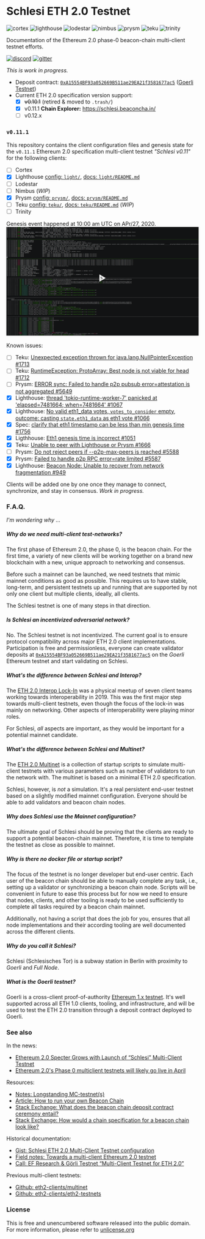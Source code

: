 # Schlesi ETH 2.0 Testnet 
![cortex](https://img.shields.io/badge/cortex-n%2Fa-inactive)
![lighthouse](https://img.shields.io/badge/lighthouse-active-success)
![lodestar](https://img.shields.io/badge/lodestar-n%2Fa-inactive)
![nimbus](https://img.shields.io/badge/nimbus-in--progress-yellow)
![prysm](https://img.shields.io/badge/prysm-active-success)
![teku](https://img.shields.io/badge/teku-in--progress-yellow)
![trinity](https://img.shields.io/badge/trinity-n%2Fa-inactive)

Documentation of the Ethereum 2.0 phase-0 beacon-chain multi-client testnet efforts.

[![discord](https://img.shields.io/badge/discord-%23testnets-black)](https://discord.gg/GZaBW5z)
[![gitter](https://img.shields.io/badge/gitter-schlesi-black)](https://gitter.im/goerli/schlesi)

_This is work in progress._
- Deposit contract: [`0xA15554BF93a052669B511ae29EA21f3581677ac5`](https://goerli.etherscan.io/address/0xA15554BF93a052669B511ae29EA21f3581677ac5) ([Goerli Testnet](https://github.com/goerli/testnet))
- Current ETH 2.0 specification version support:
  - [x] ~~v0.10.1~~ (retired & moved to `.trash/`)
  - [x] v0.11.1 **Chain Explorer:** https://schlesi.beaconcha.in/
  - [ ] v0.12.x

### `v0.11.1`
This repository contains the client configuration files and genesis state for the `v0.11.1` Ethereum 2.0 specification multi-client testnet _"Schlesi v0.11"_ for the following clients:
- [ ] Cortex
- [x] Lighthouse [config: `light/`](light/), [docs: `light/README.md`](light/README.md)
- [ ] Lodestar
- [ ] Nimbus (_WIP_)
- [x] Prysm [config: `prysm/`](prysm/), [docs: `prysm/README.md`](prysm/README.md)
- [ ] Teku [config: `teku/`](teku/), [docs: `teku/README.md`](teku/README.md) (_WIP_)
- [ ] Trinity

Genesis event happened at 10:00 am UTC on APr/27, 2020.
[![Genesis Recording](.res/genesis-v011.png)](https://asciinema.org/a/324317)

Known issues:
- [ ] Teku: [Unexpected exception thrown for java.lang.NullPointerException #1713](https://github.com/PegaSysEng/teku/issues/1713)
- [ ] Teku: [RuntimeException: ProtoArray: Best node is not viable for head #1712](https://github.com/PegaSysEng/teku/issues/1712)
- [ ] Prysm: [ERROR sync: Failed to handle p2p pubsub error=attestation is not aggregated #5649](https://github.com/prysmaticlabs/prysm/issues/5649)
- [x] Lighthouse: [thread 'tokio-runtime-worker-7' panicked at 'elapsed=7481664; when=7481664' #1067](https://github.com/sigp/lighthouse/issues/1067)
- [x] Lighthouse: [No valid eth1_data votes, `votes_to_consider` empty, outcome: casting `state.eth1_data` as eth1 vote #1066](https://github.com/sigp/lighthouse/issues/1066)
- [x] Spec: [clarify that eth1 timestamp can be less than min genesis time #1756](https://github.com/ethereum/eth2.0-specs/pull/1756)
- [x] Ligthhouse: [Eth1 genesis time is incorrect #1051](https://github.com/sigp/lighthouse/issues/1051)
- [x] Teku: [Unable to peer with Lighthouse or Prysm #1666](https://github.com/PegaSysEng/teku/issues/1666)
- [ ] Prysm: [Do not reject peers if --p2p-max-peers is reached #5588](https://github.com/prysmaticlabs/prysm/issues/5588)
- [x] Prysm: [Failed to handle p2p RPC error=rate limited #5587](https://github.com/prysmaticlabs/prysm/issues/5587)
- [x] Lighthouse: [Beacon Node: Unable to recover from network fragmentation #949](https://github.com/sigp/lighthouse/issues/949)

Clients will be added one by one once they manage to connect, synchronize, and stay in consensus. _Work in progress._

### F.A.Q.
_I'm wondering why ..._

##### Why do we need multi-client test-networks?
The first phase of Ethereum 2.0, the phase 0, is the beacon chain. For the first time, a variety of new clients will be working together on a brand new blockchain with a new, unique approach to networking and consensus.

Before such a mainnet can be launched, we need testnets that mimic mainnet conditions as good as possible. This requires us to have stable, long-term, and persistent testnets up and running that are supported by not only one client but multiple clients, ideally, all clients.

The Schlesi testnet is one of many steps in that direction.

##### Is _Schlesi_ an incentivized adversarial network?
No. The Schlesi testnet is not incentivized. The current goal is to ensure protocol compatibility across major ETH 2.0 client implementations. Participation is free and permissionless, everyone can create validator deposits at [`0xA15554BF93a052669B511ae29EA21f3581677ac5`](https://goerli.etherscan.io/address/0xA15554BF93a052669B511ae29EA21f3581677ac5) on the _Goerli_ Ethereum testnet and start validating on Schlesi.

##### What's the difference between Schlesi and _Interop_?
The [ETH 2.0 Interop Lock-In](https://blog.ethereum.org/2019/09/19/eth2-interop-in-review/) was a physical meetup of seven client teams working towards interoperability in 2019. This was the first major step towards multi-client testnets, even though the focus of the lock-in was mainly on networking. Other aspects of interoperability were playing minor roles.

For Schlesi, _all_ aspects are important, as they would be important for a potential mainnet candidate.

##### What's the difference between Schlesi and _Multinet_?
The [ETH 2.0 Multinet](https://github.com/eth2-clients/multinet) is a collection of startup scripts to simulate multi-client testnets with various parameters such as number of validators to run the network with. The multinet is based on a minimal ETH 2.0 specification.

Schlesi, however, is _not_ a simulation. It's a real persistent end-user testnet based on a slightly modified mainnet configuration. Everyone should be able to add validators and beacon chain nodes.

##### Why does Schlesi use the _Mainnet_ configuration?
The ultimate goal of Schlesi should be proving that the clients are ready to support a potential beacon-chain mainnet. Therefore, it is time to template the testnet as close as possible to mainnet.

##### Why is there no docker file or startup script?
The focus of the testnet is no longer developer but end-user centric. Each user of the beacon chain should be able to manually complete any task, i.e., setting up a validator or synchronizing a beacon chain node. Scripts will be convenient in future to ease this process but for now we need to ensure that nodes, clients, and other tooling is ready to be used sufficiently to complete all tasks required by a beacon chain mainnet.

Additionally, not having a script that does the job for you, ensures that all node implementations and their according tooling are well documented across the different clients.

##### Why do you call it _Schlesi_?
Schlesi (Schlesisches Tor) is a subway station in Berlin with proximity to _Goerli_ and _Full Node_.

##### What is the _Goerli_ testnet?
Goerli is a cross-client proof-of-authority [Ethereum 1.x testnet](https://github.com/goerli/testnet). It's well supported across all ETH 1.0 clients, tooling, and infrastructure, and will be used to test the ETH 2.0 transition through a deposit contract deployed to Goerli.

### See also
In the news:
- [Ethereum 2.0 Specter Grows with Launch of “Schlesi” Multi-Client Testnet](https://blockonomi.com/ethereum-2-launch-schlesi-multi-client-testnet/)
- [Ethereum 2.0's Phase 0 multiclient testnets will likely go live in April](https://www.theblockcrypto.com/post/60292/ethereum-2-0s-phase-0-multiclient-testnets-will-likely-go-live-in-april-predicts-buterin)

Resources:
- [Notes: Longstanding MC-testnet(s)](https://notes.ethereum.org/DLu2WPtDSMOeNlnBth03Dw)
- [Article: How to run your own Beacon Chain](https://dev.to/q9/how-to-run-your-own-beacon-chain-e70)
- [Stack Exchange: What does the beacon chain deposit contract ceremony entail?](https://ethereum.stackexchange.com/questions/80258/what-does-the-beacon-chain-deposit-contract-ceremony-entail)
- [Stack Exchange: How would a chain specification for a beacon chain look like?](https://ethereum.stackexchange.com/questions/80264/how-would-a-chain-specification-for-a-beacon-chain-look-like)

Historical documentation:
- [Gist: Schlesi ETH 2.0 Multi-Client Testnet configuration](https://gist.github.com/q9f/d6eea3ea3356e41bde81864143284ce9)
- [Field notes: Towards a multi-client Ethereum 2.0 testnet](https://hackmd.io/GIwaFeGaQn6q7VYb_n94LA)
- [Call: EF Research & Görli Testnet “Multi-Client Testnet for ETH 2.0”](https://hackmd.io/Nx204wkTSgeGB0UzNXhz9g)

Previous multi-client testnets:
- [Github: eth2-clients/multinet](https://github.com/eth2-clients/multinet)
- [Github: eth2-clients/eth2-testnets](https://github.com/eth2-clients/eth2-testnets)

### License
This is free and unencumbered software released into the public domain. For more information, please refer to [unlicense.org](https://unlicense.org)
